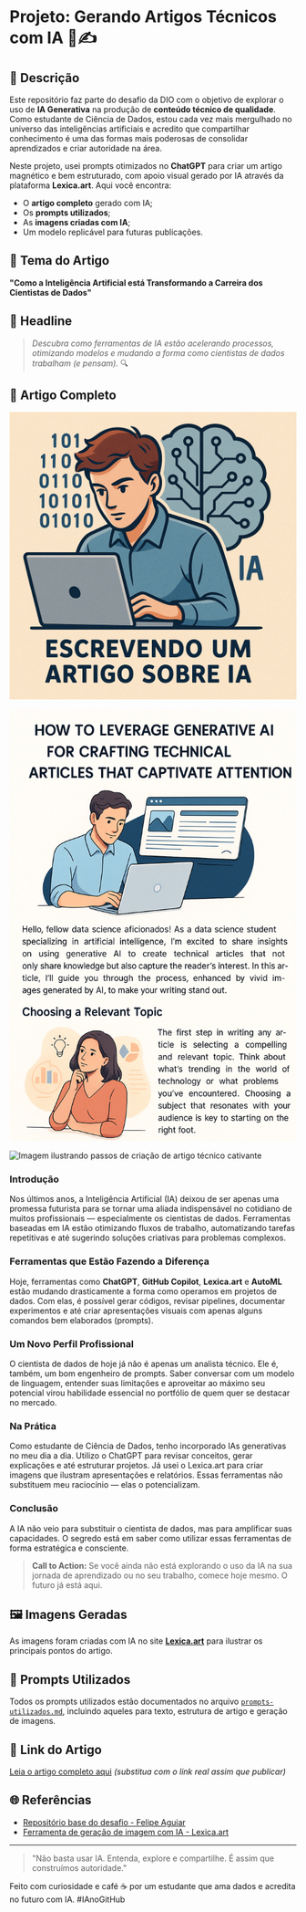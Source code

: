 # Projeto: Gerando Artigos Técnicos com IA 🧠✍️

## 📒 Descrição
Este repositório faz parte do desafio da DIO com o objetivo de explorar o uso de **IA Generativa** na produção de **conteúdo técnico de qualidade**. Como estudante de Ciência de Dados, estou cada vez mais mergulhado no universo das inteligências artificiais e acredito que compartilhar conhecimento é uma das formas mais poderosas de consolidar aprendizados e criar autoridade na área.

Neste projeto, usei prompts otimizados no **ChatGPT** para criar um artigo magnético e bem estruturado, com apoio visual gerado por IA através da plataforma **Lexica.art**. Aqui você encontra:
- O **artigo completo** gerado com IA;
- Os **prompts utilizados**;
- As **imagens criadas com IA**;
- Um modelo replicável para futuras publicações.

## 🧠 Tema do Artigo
**"Como a Inteligência Artificial está Transformando a Carreira dos Cientistas de Dados"**

## 📰 Headline
> *Descubra como ferramentas de IA estão acelerando processos, otimizando modelos e mudando a forma como cientistas de dados trabalham (e pensam).* 🔍

## 📄 Artigo Completo

![Imagem de capa do artigo gerada por IA](./imagens/A_flat-style_digital_illustration_depicts_a_young_.png)

![Imagem complementar com introdução e seção "Choosing a Relevant Topic"](./imagens/A_digital_article_displays_an_image_and_text_discu.png)

![Imagem ilustrando passos de criação de artigo técnico cativante](./imagens/A_document_titled_"Recriando_um_Artigo_Técnico_Cat.png)

### Introdução
Nos últimos anos, a Inteligência Artificial (IA) deixou de ser apenas uma promessa futurista para se tornar uma aliada indispensável no cotidiano de muitos profissionais — especialmente os cientistas de dados. Ferramentas baseadas em IA estão otimizando fluxos de trabalho, automatizando tarefas repetitivas e até sugerindo soluções criativas para problemas complexos.

### Ferramentas que Estão Fazendo a Diferença
Hoje, ferramentas como **ChatGPT**, **GitHub Copilot**, **Lexica.art** e **AutoML** estão mudando drasticamente a forma como operamos em projetos de dados. Com elas, é possível gerar códigos, revisar pipelines, documentar experimentos e até criar apresentações visuais com apenas alguns comandos bem elaborados (prompts).

### Um Novo Perfil Profissional
O cientista de dados de hoje já não é apenas um analista técnico. Ele é, também, um bom engenheiro de prompts. Saber conversar com um modelo de linguagem, entender suas limitações e aproveitar ao máximo seu potencial virou habilidade essencial no portfólio de quem quer se destacar no mercado.

### Na Prática
Como estudante de Ciência de Dados, tenho incorporado IAs generativas no meu dia a dia. Utilizo o ChatGPT para revisar conceitos, gerar explicações e até estruturar projetos. Já usei o Lexica.art para criar imagens que ilustram apresentações e relatórios. Essas ferramentas não substituem meu raciocínio — elas o potencializam.

### Conclusão
A IA não veio para substituir o cientista de dados, mas para amplificar suas capacidades. O segredo está em saber como utilizar essas ferramentas de forma estratégica e consciente.

> **Call to Action:** Se você ainda não está explorando o uso da IA na sua jornada de aprendizado ou no seu trabalho, comece hoje mesmo. O futuro já está aqui.

## 🖼️ Imagens Geradas
As imagens foram criadas com IA no site **[Lexica.art](https://lexica.art)** para ilustrar os principais pontos do artigo.

## 💬 Prompts Utilizados
Todos os prompts utilizados estão documentados no arquivo [`prompts-utilizados.md`](./prompts-utilizados.md), incluindo aqueles para texto, estrutura de artigo e geração de imagens.

## 🔗 Link do Artigo
[Leia o artigo completo aqui](https://seuartigo.medium.com) *(substitua com o link real assim que publicar)*

## 🌐 Referências
- [Repositório base do desafio - Felipe Aguiar](https://github.com/felipeAguiarCode/prompts-for-article-generate-by-ia)
- [Ferramenta de geração de imagem com IA - Lexica.art](https://lexica.art)

---

> "Não basta usar IA. Entenda, explore e compartilhe. É assim que construímos autoridade."

Feito com curiosidade e café ☕ por um estudante que ama dados e acredita no futuro com IA. #IAnoGitHub
